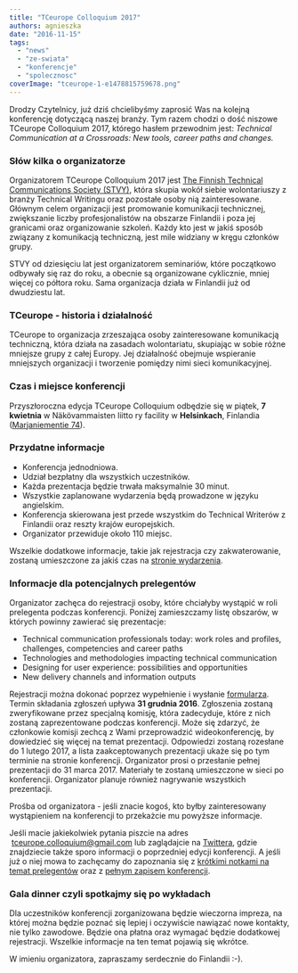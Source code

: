```yaml
---
title: "TCeurope Colloquium 2017"
authors: agnieszka
date: "2016-11-15"
tags:
  - "news"
  - "ze-swiata"
  - "konferencje"
  - "spolecznosc"
coverImage: "tceurope-1-e1478815759678.png"
---
```


Drodzy Czytelnicy, już dziś chcielibyśmy zaprosić Was na kolejną konferencję
dotyczącą naszej branży. Tym razem chodzi o dość niszowe TCeurope Colloquium
2017, którego hasłem przewodnim jest: _Technical Communication at a Crossroads:
New tools, career paths and changes._

### Słów kilka o organizatorze

Organizatorem TCeurope Colloquium 2017 jest
[The Finnish Technical Communications Society (STVY)](http://stvy.fi/en), która
skupia wokół siebie wolontariuszy z branży Technical Writingu oraz pozostałe
osoby nią zainteresowane. Głównym celem organizacji jest promowanie komunikacji
technicznej, zwiększanie liczby profesjonalistów na obszarze Finlandii i poza
jej granicami oraz organizowanie szkoleń. Każdy kto jest w jakiś sposób związany
z komunikacją techniczną, jest mile widziany w kręgu członków grupy.

STVY od dziesięciu lat jest organizatorem seminariów, które początkowo odbywały
się raz do roku, a obecnie są organizowane cyklicznie, mniej więcej co półtora
roku. Sama organizacja działa w Finlandii już od dwudziestu lat.

### TCeurope - historia i działalność

TCeurope to organizacja zrzeszająca osoby zainteresowane komunikacją techniczną,
która działa na zasadach wolontariatu, skupiając w sobie różne mniejsze grupy z
całej Europy. Jej działalność obejmuje wspieranie mniejszych organizacji i
tworzenie pomiędzy nimi sieci komunikacyjnej.

### Czas i miejsce konferencji

Przyszłoroczna edycja TCeurope Colloquium odbędzie się w piątek, **7 kwietnia**
w Näkövammaisten liitto ry facility w **Helsinkach**, Finlandia
([Marjaniementie 74](https://wego.here.com/finland/helsinki/street-square/marjaniementie-74--loc-dmVyc2lvbj0xO3RpdGxlPU1hcmphbmllbWVudGllKzc0O2xhbmc9Zmk7bGF0PTYwLjIwODE0ODk1NjI5ODgzO2xvbj0yNS4wNzQzMjkzNzYyMjA3MDM7c3RyZWV0PU1hcmphbmllbWVudGllO2hvdXNlPTc0O2NpdHk9SGVsc2lua2k7cG9zdGFsQ29kZT0wMDkzMDtjb3VudHJ5PUZJTjtkaXN0cmljdD1WYXJ0aW9reWwlQzMlQTQ7c3RhdGU9U291dGgrRmlubGFuZDtjb3VudHk9VXVzaW1hYTtjYXRlZ29yeUlkPWJ1aWxkaW5nO3NvdXJjZVN5c3RlbT1pbnRlcm5hbA?_ga=1.176149538.1810482451.1475920180&map=60.20815,25.07433,15,normal&x=ep)).

### Przydatne informacje

- Konferencja jednodniowa.
- Udział bezpłatny dla wszystkich uczestników.
- Każda prezentacja będzie trwała maksymalnie 30 minut.
- Wszystkie zaplanowane wydarzenia będą prowadzone w języku angielskim.
- Konferencja skierowana jest przede wszystkim do Technical Writerów z Finlandii
  oraz reszty krajów europejskich.
- Organizator przewiduje około 110 miejsc.

Wszelkie dodatkowe informacje, takie jak rejestracja czy zakwaterowanie, zostaną
umieszczone za jakiś czas na [stronie wydarzenia](http://www.tc-europe.org/).

### Informacje dla potencjalnych prelegentów

Organizator zachęca do rejestracji osoby, które chciałyby wystąpić w roli
prelegenta podczas konferencji. Poniżej zamieszczamy listę obszarów, w których
powinny zawierać się prezentacje:

- Technical communication professionals today: work roles and profiles,
  challenges, competencies and career paths
- Technologies and methodologies impacting technical communication
- Designing for user experience: possibilities and opportunities
- New delivery channels and information outputs

Rejestracji można dokonać poprzez wypełnienie i wysłanie
[formularza](https://docs.google.com/forms/d/e/1FAIpQLSdrixFlKzj9i2ar-omx9Ldiq48j4wD_MW5_7qXJFNpeMp7Mhg/viewform).
Termin składania zgłoszeń upływa **31 grudnia 2016**. Zgłoszenia zostaną
zweryfikowane przez specjalną komisję, która zadecyduje, które z nich zostaną
zaprezentowane podczas konferencji. Może się zdarzyć, że członkowie komisji
zechcą z Wami przeprowadzić wideokonferencję, by dowiedzieć się więcej na temat
prezentacji. Odpowiedzi zostaną rozesłane do 1 lutego 2017, a lista
zaakceptowanych prezentacji ukaże się po tym terminie na stronie konferencji.
Organizator prosi o przesłanie pełnej prezentacji do 31 marca 2017. Materiały te
zostaną umieszczone w sieci po konferencji. Organizator planuje również
nagrywanie wszystkich prezentacji.

Prośba od organizatora - jeśli znacie kogoś, kto byłby zainteresowany
wystąpieniem na konferencji to przekażcie mu powyższe informacje.

Jeśli macie jakiekolwiek pytania piszcie na adres
 [tceurope.colloquium@gmail.com](mailto:tceurope.colloquium@gmail.com) lub
zaglądajcie na [Twittera](https://twitter.com/TCeuropeORG?lang=pl), gdzie
znajdziecie także sporo informacji o poprzedniej edycji konferencji. A jeśli już
o niej mowa to zachęcamy do zapoznania się z
[krótkimi notkami na temat prelegentów](https://www.conferize.com/colloquium-tceurope-2016/speakers) oraz
z
[pełnym zapisem konferencji](https://www.youtube.com/watch?v=9stNcZ6CqOI&list=PLXyaM5wpF8bmw13zFUUhiT0ubY6BK79KJ).

### Gala dinner czyli spotkajmy się po wykładach

Dla uczestników konferencji zorganizowana będzie wieczorna impreza, na której
można będzie poznać się lepiej i oczywiście nawiązać nowe kontakty, nie tylko
zawodowe. Będzie ona płatna oraz wymagać będzie dodatkowej rejestracji. Wszelkie
informacje na ten temat pojawią się wkrótce.

W imieniu organizatora, zapraszamy serdecznie do Finlandii :-).
